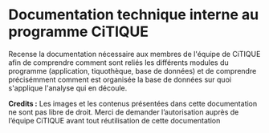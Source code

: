 # Documentation technique interne au programme CiTIQUE

Recense la documentation nécessaire aux membres de l'équipe de CiTIQUE afin de comprendre comment sont reliés les différents modules du programme (application, tiquothèque, base de données) et de comprendre précisémment comment est organisée la base de données sur quoi s'applique l'analyse qui en découle.


**Credits :** Les images et les contenus présentées dans cette documentation ne sont pas libre de droit. Merci de demander l’autorisation auprès de l’équipe CiTIQUE avant tout réutilisation de cette documentation
